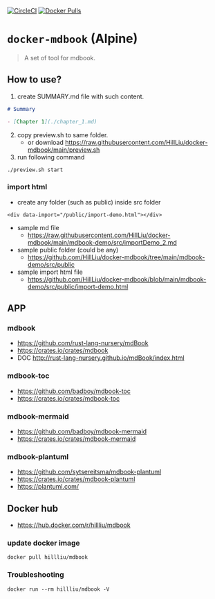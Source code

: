 [![CircleCI](https://circleci.com/gh/HillLiu/docker-mdbook/tree/main.svg?style=svg)](https://circleci.com/gh/HillLiu/docker-mdbook/tree/main)
[![Docker Pulls](https://img.shields.io/docker/pulls/hillliu/mdbook.svg)](https://hub.docker.com/r/hillliu/mdbook)

# `docker-mdbook` (Alpine)

> A set of tool for mdbook. 

## How to use?
1. create SUMMARY.md file with such content.
```markdown
# Summary

- [Chapter 1](./chapter_1.md)
```
2. copy preview.sh to same folder.
   * or download https://raw.githubusercontent.com/HillLiu/docker-mdbook/main/preview.sh
4. run following command
```
./preview.sh start
```

### import html
   * create any folder (such as public) inside src folder
```
<div data-import="/public/import-demo.html"></div>
```
   * sample md file
      * https://raw.githubusercontent.com/HillLiu/docker-mdbook/main/mdbook-demo/src/importDemo_2.md
   * sample public folder (could be any)
      * https://github.com/HillLiu/docker-mdbook/tree/main/mdbook-demo/src/public
   * sample import html file
      * https://github.com/HillLiu/docker-mdbook/blob/main/mdbook-demo/src/public/import-demo.html
   

## APP
### mdbook
   * https://github.com/rust-lang-nursery/mdBook
   * https://crates.io/crates/mdbook
   * DOC http://rust-lang-nursery.github.io/mdBook/index.html
### mdbook-toc
   * https://github.com/badboy/mdbook-toc
   * https://crates.io/crates/mdbook-toc
### mdbook-mermaid
   * https://github.com/badboy/mdbook-mermaid
   * https://crates.io/crates/mdbook-mermaid
### mdbook-plantuml
   * https://github.com/sytsereitsma/mdbook-plantuml
   * https://crates.io/crates/mdbook-plantuml
   * https://plantuml.com/

## Docker hub
   * https://hub.docker.com/r/hillliu/mdbook
### update docker image
```
docker pull hillliu/mdbook
```
### Troubleshooting
```
docker run --rm hillliu/mdbook -V
```
